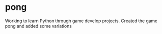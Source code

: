 # pong
Working to learn Python through game develop projects.
Created the game pong and added some variations
